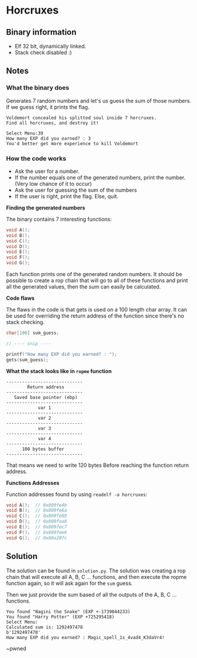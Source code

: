 # Horcruxes

## Binary information
 - Elf 32 bit, dynamically linked.
 - Stack check disabled :)


## Notes
### What the binary does

Generates 7 random numbers and let's us guess the sum of those numbers.
If we guess right, it prints the flag.

```
Voldemort concealed his splitted soul inside 7 horcruxes.
Find all horcruxes, and destroy it!

Select Menu:39
How many EXP did you earned? : 3
You'd better get more experience to kill Voldemort
```

### How the code works
- Ask the user for a number. 
- If the number equals one of the generated numbers, print the number. (Very low chance of it to occur)
- Ask the user for guessing the sum of the numbers
- If the user is right, print the flag. Else, quit.


**Finding the generated numbers**

The binary contains 7 interesting functions:
```C
void A();
void B();
void C();
void D();
void E();
void F();
void G();
```

Each function prints one of the generated random numbers. It should be possible to create a rop chain that will go to all of these functions and print all the generated values, then the sum can easily be calculated.

**Code flaws**

The flaws in the code is that gets is used on a 100 length char array. It can be used for overriding the return address of the function since there's no stack checking.


```C
char[100] sum_guess; 

// ---- snip ----

printf("How many EXP did you earned? : ");
gets(sum_guess);
```


**What the stack looks like in `ropme` function**

```
-----------------------------
        Return address
-----------------------------
   Saved base pointer (ebp)
-----------------------------
            var 1
-----------------------------
            var 2
-----------------------------
            var 3
-----------------------------
            var 4
-----------------------------
      100 bytes buffer
-----------------------------
```

That means we need to write 120 bytes Before reaching the function
return address.


**Functions Addresses**

Function addresses found by using `readelf -a horcruxes`:

```C
void A();  // 0x809fe4b
void B();  // 0x809fe6a
void C();  // 0x809fe89
void D();  // 0x809fea8
void E();  // 0x809fec7
void F();  // 0x809fee6
void G();  // 0x80a207c
```


## Solution

The solution can be found in `solution.py`. The solution was creating a rop chain that will execute all A, B, C ... functions, and then execute the ropme function again, so it will ask again for the `sum` guess. 

Then we just provide the sum based of all the outputs of the A, B, C ... functions.

```
You found "Nagini the Snake" (EXP +-1739044233)
You found "Harry Potter" (EXP +725295418)
Select Menu:
Calculated sum is: 1292497478
b'1292497478'
How many EXP did you earned? : Magic_spell_1s_4vad4_K3daVr4!
```

~pwned
